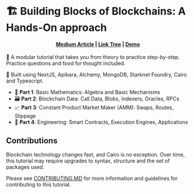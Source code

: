 # 🏗 Building Blocks of Blockchains: A Hands-On approach

<h4 align="center">
  <a href="">Medium Article</a> |
  <a href="">Link Tree</a> |
  <a href="">Demo</a>
</h4>

📝 A modular tutorial that takes you from theory to practice step-by-step. Practice questions and food for thought included. 

👷 Built using NextJS, Apibara, Alchemy, MongoDB, Starknet Foundry, Cairo and Typescript.

- 🧮 **Part 1**: Basic Mathematics: Algebra and Basic Mechanisms 
- 🗃️ **Part 2**: Blockchain Data: Call Data, Blobs, Indexers, Oracles, RPCs 
- 📈 **Part 3**: Constant Product Market Maker (AMM): Swaps, Routes, Slippage 
- 🚂 **Part 4**: Engineering: Smart Contracts, Execution Engines, Applications
  
## Contributions

Blockchain technology changes fast, and Cairo is no exception. Over time, this tutorial may require upgrades to syntax, structure and the set of packages used. 

Please see [CONTRIBUTING.MD]() for more information and guidelines for contributing to this tutorial.
